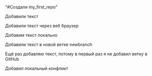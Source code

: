 "#Создали my_first_repo"  

Добавили текст

Добавили текст через веб браузер

Добавим текст локально

Добавили текст в новой ветке newbranch

Ещё раз добавляю текст, потому в первый раз я не добавил ветку в GitHub

Добавил локальный конфликт